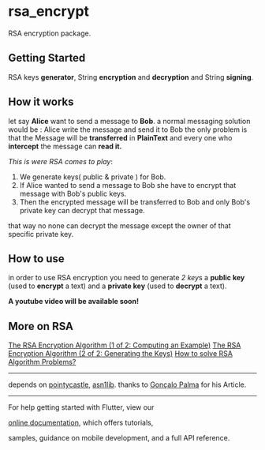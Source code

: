 
# rsa_encrypt

  

RSA encryption package.

  

## Getting Started

RSA keys **generator**, String **encryption** and **decryption** and String **signing**.

## How it works

let say **Alice** want to send a message to **Bob**. a normal messaging solution would be : Alice write the message and send it to Bob the only problem is that the Message will be **transferred** in **PlainText** and every one who **intercept** the message can **read it.** 

*This is were RSA comes to play*:

 1. We generate keys( public & private ) for Bob.
 2. If Alice wanted to send a message to Bob she have to encrypt that message with Bob's public keys.
 3. Then the encrypted message will be transferred to Bob and only Bob's private key can decrypt that message.

that way no none can decrypt the message except the owner of that specific private key.

## How to use

in order to use RSA encryption you need to generate *2 key*s a **public key** (used to **encrypt** a text) and a **private key** (used to **decrypt** a text).
  
  **A youtube video will be available soon!** 

## More on RSA
[The RSA Encryption Algorithm (1 of 2: Computing an Example)](https://www.youtube.com/watch?v=4zahvcJ9glg)
[The RSA Encryption Algorithm (2 of 2: Generating the Keys)](https://www.youtube.com/watch?v=oOcTVTpUsPQ)
[How to solve RSA Algorithm Problems?](https://www.geeksforgeeks.org/how-to-solve-rsa-algorithm-problems/)

-----------------
depends on  [pointycastle](https://pub.dev/packages/pointycastle), [asn1lib](https://pub.dev/packages/asn1lib).
thanks to [Gonçalo Palma](https://medium.com/flutter-community/asymmetric-key-generation-in-flutter-ad2b912f3309) for his Article.

------------------
For help getting started with Flutter, view our

[online documentation](https://flutter.dev/docs), which offers tutorials,

samples, guidance on mobile development, and a full API reference.